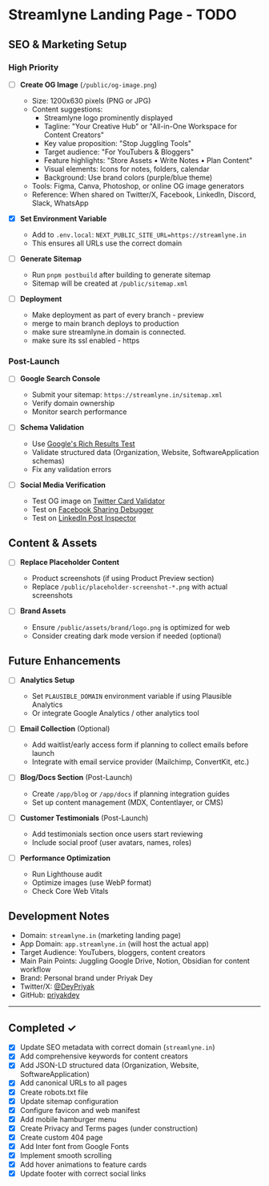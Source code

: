 # Streamlyne Landing Page - TODO

## SEO & Marketing Setup

### High Priority

- [ ] **Create OG Image** (`/public/og-image.png`)
  - Size: 1200x630 pixels (PNG or JPG)
  - Content suggestions:
    - Streamlyne logo prominently displayed
    - Tagline: "Your Creative Hub" or "All-in-One Workspace for Content Creators"
    - Key value proposition: "Stop Juggling Tools"
    - Target audience: "For YouTubers & Bloggers"
    - Feature highlights: "Store Assets • Write Notes • Plan Content"
    - Visual elements: Icons for notes, folders, calendar
    - Background: Use brand colors (purple/blue theme)
  - Tools: Figma, Canva, Photoshop, or online OG image generators
  - Reference: When shared on Twitter/X, Facebook, LinkedIn, Discord, Slack, WhatsApp

- [X] **Set Environment Variable**
  - Add to `.env.local`: `NEXT_PUBLIC_SITE_URL=https://streamlyne.in`
  - This ensures all URLs use the correct domain

- [ ] **Generate Sitemap**
  - Run `pnpm postbuild` after building to generate sitemap
  - Sitemap will be created at `/public/sitemap.xml`

- [ ] **Deployment**
  - Make deployment as part of every branch - preview
  - merge to main branch deploys to production
  - make sure streamlyne.in domain is connected.
  - make sure its ssl enabled - https  

### Post-Launch

- [ ] **Google Search Console**
  - Submit your sitemap: `https://streamlyne.in/sitemap.xml`
  - Verify domain ownership
  - Monitor search performance

- [ ] **Schema Validation**
  - Use [Google's Rich Results Test](https://search.google.com/test/rich-results)
  - Validate structured data (Organization, Website, SoftwareApplication schemas)
  - Fix any validation errors

- [ ] **Social Media Verification**
  - Test OG image on [Twitter Card Validator](https://cards-dev.twitter.com/validator)
  - Test on [Facebook Sharing Debugger](https://developers.facebook.com/tools/debug/)
  - Test on [LinkedIn Post Inspector](https://www.linkedin.com/post-inspector/)

## Content & Assets

- [ ] **Replace Placeholder Content**
  - Product screenshots (if using Product Preview section)
  - Replace `/public/placeholder-screenshot-*.png` with actual screenshots

- [ ] **Brand Assets**
  - Ensure `/public/assets/brand/logo.png` is optimized for web
  - Consider creating dark mode version if needed (optional)

## Future Enhancements

- [ ] **Analytics Setup**
  - Set `PLAUSIBLE_DOMAIN` environment variable if using Plausible Analytics
  - Or integrate Google Analytics / other analytics tool

- [ ] **Email Collection** (Optional)
  - Add waitlist/early access form if planning to collect emails before launch
  - Integrate with email service provider (Mailchimp, ConvertKit, etc.)

- [ ] **Blog/Docs Section** (Post-Launch)
  - Create `/app/blog` or `/app/docs` if planning integration guides
  - Set up content management (MDX, Contentlayer, or CMS)

- [ ] **Customer Testimonials** (Post-Launch)
  - Add testimonials section once users start reviewing
  - Include social proof (user avatars, names, roles)

- [ ] **Performance Optimization**
  - Run Lighthouse audit
  - Optimize images (use WebP format)
  - Check Core Web Vitals

## Development Notes

- Domain: `streamlyne.in` (marketing landing page)
- App Domain: `app.streamlyne.in` (will host the actual app)
- Target Audience: YouTubers, bloggers, content creators
- Main Pain Points: Juggling Google Drive, Notion, Obsidian for content workflow
- Brand: Personal brand under Priyak Dey
- Twitter/X: [@DeyPriyak](https://x.com/DeyPriyak)
- GitHub: [priyakdey](https://github.com/priyakdey)

---

## Completed ✓

- [x] Update SEO metadata with correct domain (`streamlyne.in`)
- [x] Add comprehensive keywords for content creators
- [x] Add JSON-LD structured data (Organization, Website, SoftwareApplication)
- [x] Add canonical URLs to all pages
- [x] Create robots.txt file
- [x] Update sitemap configuration
- [x] Configure favicon and web manifest
- [x] Add mobile hamburger menu
- [x] Create Privacy and Terms pages (under construction)
- [x] Create custom 404 page
- [x] Add Inter font from Google Fonts
- [x] Implement smooth scrolling
- [x] Add hover animations to feature cards
- [x] Update footer with correct social links
